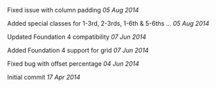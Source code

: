 Fixed issue with column padding
*05 Aug 2014*

Added special classes for 1-3rd, 2-3rds, 1-6th & 5-6ths …
*05 Aug 2014*

Updated Foundation 4 compatibility
*07 Jun 2014*

Added Foundation 4 support for grid
*07 Jun 2014*

Fixed bug with offset percentage
*04 Jun 2014*

Initial commit
*17 Apr 2014*